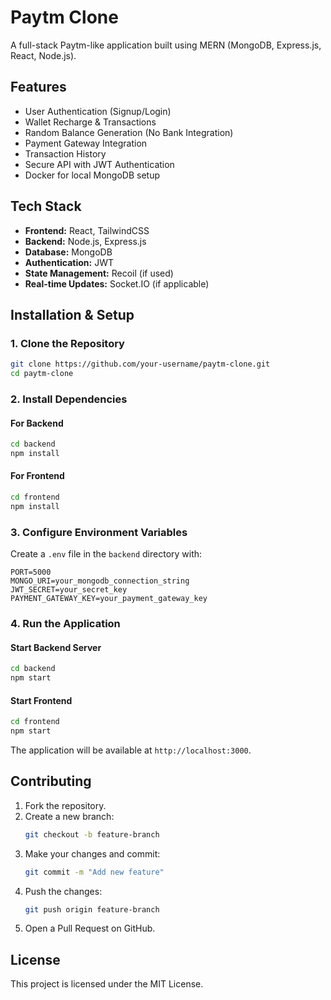 # Paytm Clone

A full-stack Paytm-like application built using MERN (MongoDB, Express.js, React, Node.js).

## Features
- User Authentication (Signup/Login)
- Wallet Recharge & Transactions
- Random Balance Generation (No Bank Integration)
- Payment Gateway Integration
- Transaction History
- Secure API with JWT Authentication
- Docker for local MongoDB setup

## Tech Stack
- **Frontend:** React, TailwindCSS
- **Backend:** Node.js, Express.js
- **Database:** MongoDB
- **Authentication:** JWT
- **State Management:** Recoil (if used)
- **Real-time Updates:** Socket.IO (if applicable)

## Installation & Setup
### 1. Clone the Repository
```sh
git clone https://github.com/your-username/paytm-clone.git
cd paytm-clone
```

### 2. Install Dependencies
#### For Backend
```sh
cd backend
npm install
```
#### For Frontend
```sh
cd frontend
npm install
```

### 3. Configure Environment Variables
Create a `.env` file in the `backend` directory with:
```env
PORT=5000
MONGO_URI=your_mongodb_connection_string
JWT_SECRET=your_secret_key
PAYMENT_GATEWAY_KEY=your_payment_gateway_key
```

### 4. Run the Application
#### Start Backend Server
```sh
cd backend
npm start
```
#### Start Frontend
```sh
cd frontend
npm start
```

The application will be available at `http://localhost:3000`.

## Contributing
1. Fork the repository.
2. Create a new branch:
   ```sh
   git checkout -b feature-branch
   ```
3. Make your changes and commit:
   ```sh
   git commit -m "Add new feature"
   ```
4. Push the changes:
   ```sh
   git push origin feature-branch
   ```
5. Open a Pull Request on GitHub.

## License
This project is licensed under the MIT License.


